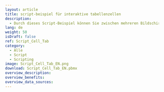 ```yaml
---
layout: article
title: script-beispiel für interaktive tabellenzellen
description: 
  - Durch dieses Script-Beispiel können Sie zwischen mehreren Bildschirmen wechseln und diese somit verwalten, indem Sie auf eine interaktive Tabellenzelle klicken.
lang: de
weight: 50
isDraft: false
ref: Script_Cell_Tab
category:
  - Alle
  - Script
  - Scripting
image: Script_Cell_Tab_EN.png
download: Script_Cell_Tab_EN.pbmx
overview_description:
overview_benefits:
overview_data_sources:
---
```

